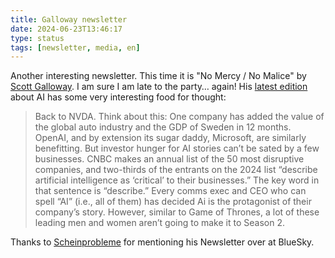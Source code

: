 ```yaml
---
title: Galloway newsletter
date: 2024-06-23T13:46:17
type: status
tags: [newsletter, media, en]
---
```


Another interesting newsletter. This time it is "No Mercy / No Malice" by [Scott Galloway](https://www.linkedin.com/in/profgalloway/). I am sure I am late to the party… again! His [latest edition](https://www.profgalloway.com/ai-laundromat/) about AI has some very interesting food for thought:

> Back to NVDA. Think about this: One company has added the value of the global auto industry and the GDP of Sweden in 12 months. OpenAI, and by extension its sugar daddy, Microsoft, are similarly benefitting. But investor hunger for AI stories can’t be sated by a few businesses. CNBC makes an annual list of the 50 most disruptive companies, and two-thirds of the entrants on the 2024 list “describe artificial intelligence as ‘critical’ to their businesses.” The key word in that sentence is “describe.” Every comms exec and CEO who can spell “AI” (i.e., all of them) has decided Ai is the protagonist of their company’s story. However, similar to Game of Thrones, a lot of these leading men and women aren’t going to make it to Season 2.

Thanks to [Scheinprobleme](https://bsky.app/profile/scheinprobleme.bsky.social) for mentioning his Newsletter over at BlueSky.
